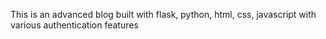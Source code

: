 This is an advanced blog built with flask, python, html, css, javascript with various authentication features
